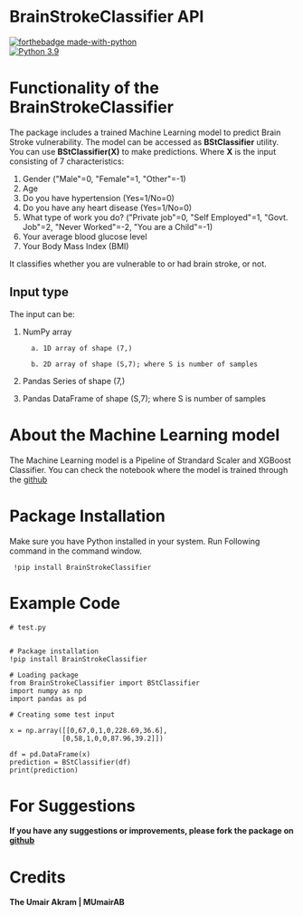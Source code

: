 # BrainStrokeClassifier API
[![forthebadge made-with-python](http://ForTheBadge.com/images/badges/made-with-python.svg)](https://www.python.org/)                 
[![Python 3.9](https://img.shields.io/badge/python-3.6-blue.svg)](https://www.python.org/downloads/release/python-360/)
# Functionality of the BrainStrokeClassifier
The package includes a trained Machine Learning model to predict Brain Stroke
vulnerability. The model can be accessed as **BStClassifier** utility. You can use **BStClassifier(X)** to make predictions. Where **X** is the input consisting of 7 characteristics:
1. Gender ("Male"=0, "Female"=1, "Other"=-1)
2. Age
3. Do you have hypertension (Yes=1/No=0)
4. Do you have any heart disease (Yes=1/No=0)
5. What type of work you do? ("Private job"=0, "Self Employed"=1, "Govt. Job"=2, "Never Worked"=-2, "You are a Child"=-1)
6. Your average blood glucose level
7. Your Body Mass Index (BMI)

It classifies whether you are vulnerable to or had brain stroke, or not.
 
## Input type
The input can be:
1. NumPy array

         a. 1D array of shape (7,)
         
         b. 2D array of shape (S,7); where S is number of samples
2. Pandas Series of shape (7,)
3. Pandas DataFrame of shape (S,7); where S is number of samples
# About the Machine Learning model
The Machine Learning model is a Pipeline of Strandard Scaler and XGBoost Classifier. You can check the notebook where the model is trained through the [github](https://github.com/MUmairAB/Stroke-Prediction-using-Machine-Learning/blob/a0c9126b4f8c55ea528b1f60354f441148173567/stroke-prediction.ipynb)

# Package Installation
Make sure you have Python installed in your system.
Run Following command in the command window.
 ```
  !pip install BrainStrokeClassifier
  ```
# Example Code

 ```
# test.py


# Package installation
!pip install BrainStrokeClassifier

# Loading package
from BrainStrokeClassifier import BStClassifier
import numpy as np
import pandas as pd

# Creating some test input

x = np.array([[0,67,0,1,0,228.69,36.6],
              [0,58,1,0,0,87.96,39.2]])

df = pd.DataFrame(x)
prediction = BStClassifier(df)
print(prediction)
 ```
# For Suggestions
**If you have any suggestions or improvements, please fork the package on [github](https://github.com/MUmairAB/BrainStrokeClassifier/issues)**

# Credits
**The Umair Akram | MUmairAB**